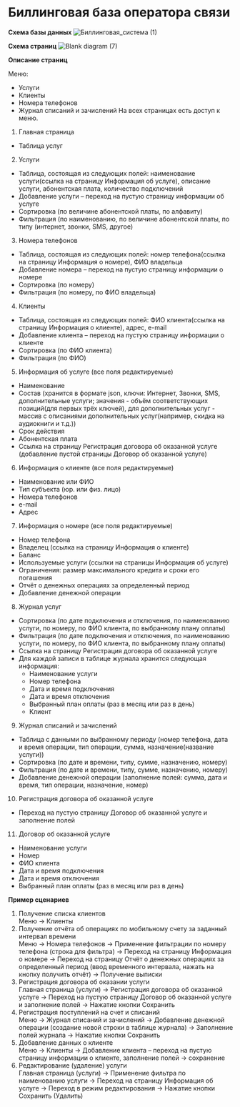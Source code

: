 # Биллинговая база оператора связи

**Схема базы данных**
![Биллинговая_система (1)](https://user-images.githubusercontent.com/93032454/154475552-beb5d6ce-befd-443d-8f41-8cb732c4935a.png)

**Схема страниц**
![Blank diagram (7)](https://user-images.githubusercontent.com/93032454/154864908-bec009e4-4111-4484-b9e5-9398c38535dc.png)

**Описание страниц**

Меню:
- Услуги
- Клиенты
- Номера телефонов
- Журнал списаний и зачислений
На всех страницах есть доступ к меню.
1) Главная страница
- Таблица услуг
2) Услуги
- Таблица, состоящая из следующих полей: наименование услуги(cсылка на страницу Информация об услуге), описание услуги, абонентская плата, количество подключений
- Добавление услуги – переход на пустую страницу информации об услуге
- Сортировка (по величине абонентской платы, по алфавиту)
- Фильтрация (по наименованию, по величине абонентской платы, по типу (интернет, звонки, SMS, другое)
3) Номера телефонов
- Таблица, состоящая из следующих полей: номер телефона(cсылка на страницу Информация о номере), ФИО владельца 
- Добавление номера – переход на пустую страницу информации о номере
- Сортировка (по номеру)
- Фильтрация (по номеру, по ФИО владельца)
4) Клиенты
- Таблица, состоящая из следующих полей: ФИО клиента(cсылка на страницу Информация о клиенте), адрес, e-mail
- Добавление клиента – переход на пустую страницу информации о клиенте
- Сортировка (по ФИО клиента)
- Фильтрация (по ФИО)
5) Информация об услуге (все поля редактируемые)
- Наименование
- Состав (хранится в формате json, ключи: Интернет, Звонки, SMS, дополнительные услуги; значения - объём соответствующих позиций(для первых трёх ключей), для дополнительных услуг - массив с описаниями дополнительных услуг(например, скидка на аудиокниги и т.д.)) 
- Срок действия
- Абонентская плата
- Ссылка на страницу Регистрация договора об оказанной услуге (добавление пустой страницы Договор об оказанной услуге)
6) Информация о клиенте (все поля редактируемые)
- Наименование или ФИО
- Тип субъекта (юр. или физ. лицо)
- Номера телефонов
- e-mail
- Адрес
7) Информация о номере (все поля редактируемые)
- Номер телефона
- Владелец (ссылка на страницу Информация о клиенте)
- Баланс
- Используемые услуги (ссылки на страницы Информация об услуге)
- Ограничения: размер максимального кредита и сроки его погашения
- Отчёт о денежных операциях за определенный период
- Добавление денежной операции
8) Журнал услуг
- Сортировка (по дате подключения и отключения, по наименованию услуги, по номеру, по ФИО клиента, по выбранному плану оплаты)
- Фильтрация (по дате подключения и отключения, по наименованию услуги, по номеру, по ФИО клиента, по выбранному плану оплаты)
- Ссылка на страницу Регистрация договора об оказанной услуге
- Для каждой записи в таблице журнала хранится следующая информация:
    - Наименование услуги
    - Номер телефона
    - Дата и время подключения
    - Дата и время отключения
    - Выбранный план оплаты (раз в месяц или раз в день)
    - Клиент
9) Журнал списаний и зачислений
- Таблица с данными по выбранному периоду (номер телефона, дата и время операции, тип операции, сумма, назначение(название услуги))
- Сортировка (по дате и времени, типу, сумме, назначению, номеру)
- Фильтрация (по дате и времени, типу, сумме, назначению, номеру)
- Добавление денежной операции (заполнение полей: сумма, дата и время, тип операции, назначение, номер)
10) Регистрация договора об оказанной услуге
- Переход на пустую страницу Договор об оказанной услуге и заполнение полей
11) Договор об оказанной услуге
- Наименование услуги
- Номер
- ФИО клиента
- Дата и время подключения
- Дата и время отключения
- Выбранный план оплаты (раз в месяц или раз в день)


**Пример сценариев**
1) Получение списка клиентов\
Меню -> Клиенты
2) Получение отчёта об операциях по мобильному счету за заданный интервал времени\
Меню -> Номера телефонов -> Применение фильтрации по номеру телефона (строка для фильтра) -> Переход на страницу Информация о номере -> Переход на страницу Отчёт о денежных операциях за определенный период (ввод временного интервала, нажать на кнопку получить отчёт) -> Получение выписки
3) Регистрация договора об оказании услуги\
Главная страница (услуги) -> Регистрация договора об оказанной услуге -> Переход на пустую страницу Договор об оказанной услуге и заполнение полей -> Нажатие кнопки Сохранить
4) Регистрация поступлений на счет и списаний\
Меню -> Журнал списаний и зачислений -> Добавление денежной операции (создание новой строки в таблице журнала) -> Заполнение полей журнала -> Нажатие кнопки Сохранить
5) Добавление данных о клиенте\
Меню -> Клиенты -> Добавление клиента – переход на пустую страницу информации о клиенте, заполнение полей -> сохранение
6) Редактирование (удаление) услуги\
Главная страница (услуги) -> Применение фильтра по наименованию услуги -> Переход на страницу Информация об услуге -> Переход в режим редактирования -> Нажатие кнопки Сохранить (Удалить)
